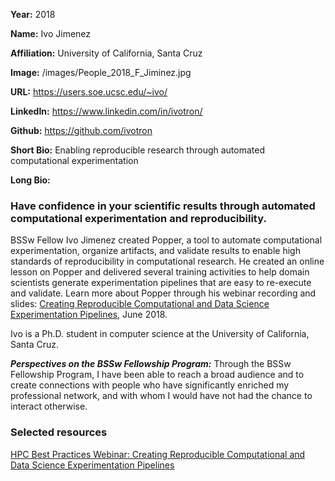 **Year:** 2018

**Name:** Ivo Jimenez

**Affiliation:** University of California, Santa Cruz

**Image:** /images/People_2018_F_Jiminez.jpg

**URL:** https://users.soe.ucsc.edu/~ivo/

**LinkedIn:** https://www.linkedin.com/in/ivotron/

**Github:** https://github.com/ivotron

**Short Bio:** Enabling reproducible research through automated computational experimentation

**Long Bio:**
### Have confidence in your scientific results through automated computational experimentation and reproducibility.
BSSw Fellow Ivo Jimenez created Popper, a tool to automate computational experimentation, organize artifacts, and validate results to enable high standards of reproducibility in computational research. He created an online lesson on Popper and delivered several training activities to help domain scientists generate experimentation pipelines that are easy to re-execute and validate. Learn more about Popper through his webinar recording and slides: <a href="https://ideas-productivity.org/resources/series/hpc-best-practices-webinars/#webinar019Popper"> Creating Reproducible Computational and Data Science Experimentation Pipelines</a>, June 2018.

Ivo is a Ph.D. student in computer science at the University of California, Santa Cruz.

***Perspectives on the BSSw Fellowship Program:*** Through the BSSw Fellowship Program, I have been able to reach a broad audience and to create connections with people who have significantly enriched my professional network, and with whom I would have not had the chance to interact otherwise.

### Selected resources

<!-- <a href="https://falsifiable.us/" class="link-row">Popper Website</a> -->
<a href="https://ideas-productivity.org/resources/series/hpc-best-practices-webinars/#webinar019" class="link-row">HPC Best Practices Webinar:  Creating Reproducible Computational and Data Science Experimentation Pipelines</a>
